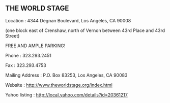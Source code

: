 <div id="wikitext">

THE WORLD STAGE
---------------

Location
:   4344 Degnan Boulevard, Los Angeles, CA 90008

<div class="indent">

(one block east of Crenshaw, north of Vernon between 43rd Place and 43rd
Street)

</div>

<div class="indent">

FREE AND AMPLE PARKING!

</div>

Phone
:   323.293.2451

Fax
:   323.293.4753

Mailing Address
:   P.O. Box 83253, Los Angeles, CA 90083

Website
:   <http://www.theworldstage.org/index.html>

Yahoo listing
:   <http://local.yahoo.com/details?id=20361217>

<div class="vspace">

</div>

<div style="display: none;">

Summary:contact info for The World Stage, Los Angeles
Parent:(Main.)<span
class="wikiword">[MusicToListenTo](http://wiki.tamouse.org?n=Main.MusicToListenTo?action=print)</span>
<span
class="wikiword">[IncludeMe](http://wiki.tamouse.org?n=Main.IncludeMe?action=edit)[?](http://wiki.tamouse.org?n=Main.IncludeMe?action=edit)</span>:[MusicToListenTo](http://wiki.tamouse.org?n=Main.MusicToListenTo?action=print)
Categories:[Venues](http://wiki.tamouse.org?n=Category.Venues) Tags:
music, live music, los angeles

</div>

</div>
